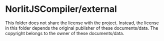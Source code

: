 NorlitJSCompiler/external
=========================

This folder does not share the license with the project. Instead, the license in this folder depends the original publisher of these documents/data. The copyright belongs to the owner of these documents/data.
